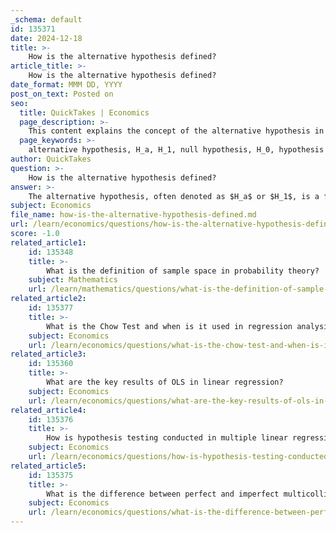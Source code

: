 ```yaml
---
_schema: default
id: 135371
date: 2024-12-18
title: >-
    How is the alternative hypothesis defined?
article_title: >-
    How is the alternative hypothesis defined?
date_format: MMM DD, YYYY
post_on_text: Posted on
seo:
  title: QuickTakes | Economics
  page_description: >-
    This content explains the concept of the alternative hypothesis in statistical hypothesis testing, including its definition, relationship to the null hypothesis, and significance in research and data analysis.
  page_keywords: >-
    alternative hypothesis, H_a, H_1, null hypothesis, H_0, hypothesis testing, statistical testing, significant relationship, two-tailed test, one-tailed test, econometrics, sample data, statistical evidence
author: QuickTakes
question: >-
    How is the alternative hypothesis defined?
answer: >-
    The alternative hypothesis, often denoted as $H_a$ or $H_1$, is a fundamental concept in statistical hypothesis testing. It represents a statement that suggests a potential outcome or effect that contradicts the null hypothesis ($H_0$). Specifically, the alternative hypothesis proposes that there is a significant relationship or difference present in the data being analyzed.\n\nIn the context of hypothesis testing, the null hypothesis typically posits that there is no effect or no difference between groups or variables. Conversely, the alternative hypothesis asserts that there is indeed an effect or a difference. For example, if the null hypothesis states that the mean height of a population is equal to 70 inches ($H_0: \mu = 70$), the alternative hypothesis could be that the mean height is not equal to 70 inches ($H_a: \mu \neq 70$).\n\nThe formulation of the alternative hypothesis is crucial as it guides the direction of the statistical test. It can be one-tailed (indicating a specific direction of the effect, such as greater than or less than) or two-tailed (indicating any significant difference). The goal of hypothesis testing is to gather sufficient evidence from the sample data to either support or reject the null hypothesis in favor of the alternative hypothesis.\n\nIn econometrics, understanding the alternative hypothesis is essential for designing studies and interpreting results, as it helps researchers validate their theories and make informed conclusions based on statistical evidence.
subject: Economics
file_name: how-is-the-alternative-hypothesis-defined.md
url: /learn/economics/questions/how-is-the-alternative-hypothesis-defined
score: -1.0
related_article1:
    id: 135348
    title: >-
        What is the definition of sample space in probability theory?
    subject: Mathematics
    url: /learn/mathematics/questions/what-is-the-definition-of-sample-space-in-probability-theory
related_article2:
    id: 135377
    title: >-
        What is the Chow Test and when is it used in regression analysis?
    subject: Economics
    url: /learn/economics/questions/what-is-the-chow-test-and-when-is-it-used-in-regression-analysis
related_article3:
    id: 135360
    title: >-
        What are the key results of OLS in linear regression?
    subject: Economics
    url: /learn/economics/questions/what-are-the-key-results-of-ols-in-linear-regression
related_article4:
    id: 135376
    title: >-
        How is hypothesis testing conducted in multiple linear regression models?
    subject: Economics
    url: /learn/economics/questions/how-is-hypothesis-testing-conducted-in-multiple-linear-regression-models
related_article5:
    id: 135375
    title: >-
        What is the difference between perfect and imperfect multicollinearity?
    subject: Economics
    url: /learn/economics/questions/what-is-the-difference-between-perfect-and-imperfect-multicollinearity
---
```


&nbsp;
